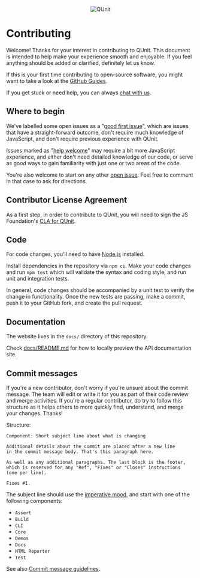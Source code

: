 <p align="center"><img src="/docs/img/logo-with-colored-dark-text.svg" height="width" height="125" alt="QUnit"></p>

# Contributing

Welcome! Thanks for your interest in contributing to QUnit. This document is
intended to help make your experience smooth and enjoyable. If you feel
anything should be added or clarified, definitely let us know.

If this is your first time contributing to open-source software, you might want
to take a look at the [GitHub Guides](https://guides.github.com/).

If you get stuck or need help, you can always [chat with us](https://gitter.im/qunitjs/qunit).

## Where to begin

We've labelled some open issues as a "[good first issue](https://github.com/qunitjs/qunit/labels/good%20first%20issue)", which are issues that have a straight-forward outcome, don't require
much knowledge of JavaScript, and don't require previous experience with QUnit.

Issues marked as "[help welcome](https://github.com/qunitjs/qunit/labels/help%20welcome)" may require
a bit more JavaScript experience, and either don't need detailed knowledge of our code, or serve as
good ways to gain familiarity with just one or two areas of the code.

You're also welcome to start on any other [open issue](https://github.com/qunitjs/qunit/issues).
Feel free to comment in that case to ask for directions.

## Contributor License Agreement

As a first step, in order to contribute to QUnit, you will need to sign the JS
Foundation's [CLA for QUnit](https://cla.js.foundation/qunitjs/qunit).

## Code

For code changes, you'll need to have [Node.js](https://nodejs.org/en/) installed.

Install dependencies in the repository via `npm ci`. Make your code
changes and run `npm test` which will validate the syntax and coding style,
and run unit and integration tests.

In general, code changes should be accompanied by a unit test to verify the
change in functionality. Once the new tests are passing, make a commit, push it
to your GitHub fork, and create the pull request.

## Documentation

The website lives in the `docs/` directory of this repository.

Check [docs/README.md](docs/README.md) for how to locally preview the API documentation site.

## Commit messages

If you're a new contributor, don't worry if you're unsure about
the commit message. The team will edit or write it for you as part
of their code review and merge activities. If you're a regular
contributor, do try to follow this structure as it helps others to
more quickly find, understand, and merge your changes. Thanks!

Structure:

```
Component: Short subject line about what is changing

Additional details about the commit are placed after a new line
in the commit message body. That's this paragraph here.

As well as any additional paragraphs. The last block is the footer,
which is reserved for any "Ref", "Fixes" or "Closes" instructions
(one per line).

Fixes #1.
```

The subject line should use the [imperative mood](https://en.wikipedia.org/wiki/Imperative_mood),
and start with one of the following components:

* `Assert`
* `Build`
* `CLI`
* `Core`
* `Demos`
* `Docs`
* `HTML Reporter`
* `Test`

See also [Commit message guidelines](https://www.mediawiki.org/wiki/Gerrit/Commit_message_guidelines).
